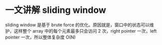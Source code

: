 # 一文讲解 sliding window

sliding window 是基于 brute force 的优化。原因就是，窗口中的状态可以维护，这样整个 array 中的每个元素最多只会访问 2 次，right pointer 一次，left pointer 一次，所以整体复杂度 O(N)
